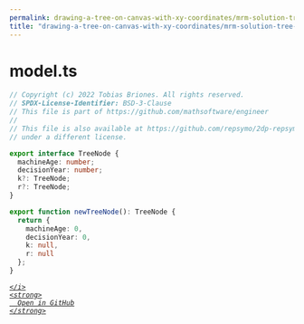 ```yaml
---
permalink: drawing-a-tree-on-canvas-with-xy-coordinates/mrm-solution-tree---ep/src/model.ts.html
title: "drawing-a-tree-on-canvas-with-xy-coordinates/mrm-solution-tree---ep/src/model.ts"
---
```


# model.ts
```typescript
// Copyright (c) 2022 Tobias Briones. All rights reserved.
// SPDX-License-Identifier: BSD-3-Clause
// This file is part of https://github.com/mathsoftware/engineer
//
// This file is also available at https://github.com/repsymo/2dp-repsymo-solver
// under a different license.

export interface TreeNode {
  machineAge: number;
  decisionYear: number;
  k?: TreeNode;
  r?: TreeNode;
}

export function newTreeNode(): TreeNode {
  return {
    machineAge: 0,
    decisionYear: 0,
    k: null,
    r: null
  };
}

```
<div class="social open-gh-btn my-4">
  <a class="btn btn-github" href="https://github.com/mathsoftware/engineer/tree/main/representation/repsymo/2dp/mrm/feat/drawing-a-tree-on-canvas-with-xy-coordinates/mrm-solution-tree---ep/src/model.ts" target="_blank">
    <i class="fab fa-github">
      
    </i>
    <strong>
      Open in GitHub
    </strong>
  </a>
</div>